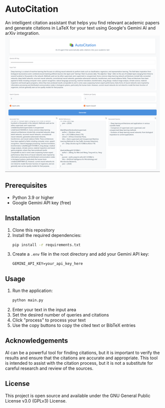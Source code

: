 # AutoCitation

An intelligent citation assistant that helps you find relevant academic papers and generate citations in LaTeX for your text using Google's Gemini AI and arXiv integration.
![Citation Generator](example.png)


## Prerequisites

- Python 3.9 or higher
- Google Gemini API key (free)

## Installation

1. Clone this repository
2. Install the required dependencies:
   ```bash
   pip install -r requirements.txt
   ```
3. Create a `.env` file in the root directory and add your Gemini API key:
   ```
   GEMINI_API_KEY=your_api_key_here
   ```

## Usage

1. Run the application:
   ```bash
   python main.py
   ```
2. Enter your text in the input area
3. Set the desired number of queries and citations
4. Click "process" to process your text
5. Use the copy buttons to copy the cited text or BibTeX entries

## Acknowledgements

AI can be a powerful tool for finding citations, but it is important to verify the results and ensure that the citations are accurate and appropriate. This tool is intended to assist with the citation process, but it is not a substitute for careful research and review of the sources.

## License

This project is open source and available under the GNU General Public License v3.0 (GPLv3) License.
